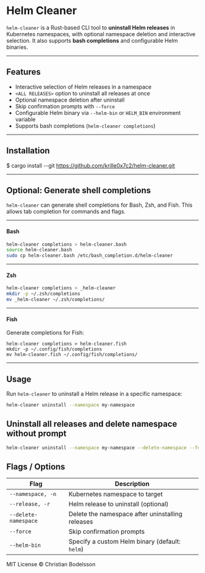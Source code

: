 # Helm Cleaner

`helm-cleaner` is a Rust-based CLI tool to **uninstall Helm releases** in Kubernetes namespaces, with optional namespace deletion and interactive selection. It also supports **bash completions** and configurable Helm binaries.  

---

## Features

- Interactive selection of Helm releases in a namespace  
- `<ALL RELEASES>` option to uninstall all releases at once  
- Optional namespace deletion after uninstall  
- Skip confirmation prompts with `--force`  
- Configurable Helm binary via `--helm-bin` or `HELM_BIN` environment variable  
- Supports bash completions (`helm-cleaner completions`)  

---

## Installation

$ cargo install --git https://github.com/krille0x7c2/helm-cleaner.git

---

## Optional: Generate shell completions

`helm-cleaner` can generate shell completions for Bash, Zsh, and Fish. This allows tab completion for commands and flags.

---

#### Bash

```bash
helm-cleaner completions > helm-cleaner.bash
source helm-cleaner.bash
sudo cp helm-cleaner.bash /etc/bash_completion.d/helm-cleaner
```
---

#### Zsh

```zsh
helm-cleaner completions > _helm-cleaner
mkdir -p ~/.zsh/completions
mv _helm-cleaner ~/.zsh/completions/
```
---

#### Fish

Generate completions for Fish:

```fish
helm-cleaner completions > helm-cleaner.fish
mkdir -p ~/.config/fish/completions
mv helm-cleaner.fish ~/.config/fish/completions/
```
---

## Usage

Run `helm-cleaner` to uninstall a Helm release in a specific namespace:

```bash
helm-cleaner uninstall --namespace my-namespace
```
## Uninstall all releases and delete namespace without prompt

```bash
helm-cleaner uninstall --namespace my-namespace --delete-namespace --force
```
## Flags / Options

| Flag | Description |
|------|-------------|
| `--namespace, -n` | Kubernetes namespace to target |
| `--release, -r` | Helm release to uninstall (optional) |
| `--delete-namespace` | Delete the namespace after uninstalling releases |
| `--force` | Skip confirmation prompts |
| `--helm-bin` | Specify a custom Helm binary (default: `helm`) |

MIT License © Christian Bodelsson
